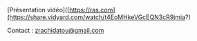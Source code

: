 [Présentation vidéo]([https://ras.com](https://share.vidyard.com/watch/t4EoMHkeVGcEQN3cR9jmia?)

Contact : zrachidatou@gmail.com
